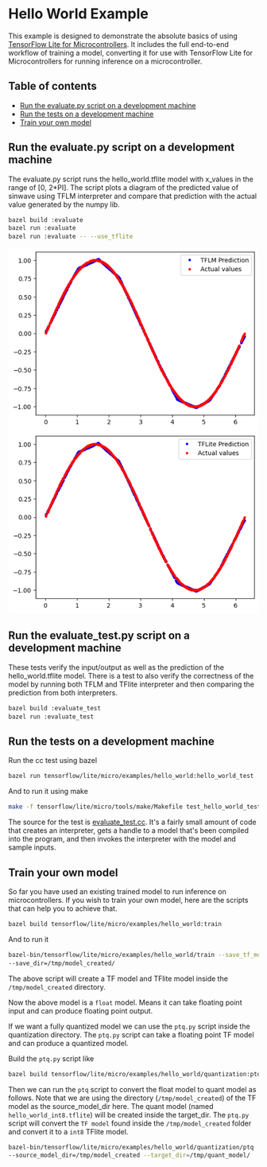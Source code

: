 <!-- mdformat off(b/169948621#comment2) -->

# Hello World Example

This example is designed to demonstrate the absolute basics of using [TensorFlow
Lite for Microcontrollers](https://www.tensorflow.org/lite/microcontrollers).
It includes the full end-to-end workflow of training a model, converting it for
use with TensorFlow Lite for Microcontrollers for running inference on a
microcontroller.

## Table of contents

-   [Run the evaluate.py script on a development machine](#run-the-evaluate-script-on-a-development-machine)
-   [Run the tests on a development machine](#run-the-tests-on-a-development-machine)
-   [Train your own model](#train-your-own-model)

## Run the evaluate.py script on a development machine
The evaluate.py script runs the hello_world.tflite model with x_values in the 
range of [0, 2*PI]. The script plots a diagram of the predicted value of sinwave
using TFLM interpreter and compare that prediction with the actual value
generated by the numpy lib.
```bash
bazel build :evaluate
bazel run :evaluate
bazel run :evaluate -- --use_tflite
```
![TFLM hello_world sinwave prediction VS actual values](images/hello_world_tflm.png)   ![TFLM hello_world sinwave prediction VS actual values](images/hello_world_tflite.png)

## Run the evaluate_test.py script on a development machine
These tests verify the input/output as well as the prediction of the
hello_world.tflite model. There is a test to also verify the correctness of
the model by running both TFLM and TFlite interpreter and then comparing the
prediction from both interpreters.
```bash
bazel build :evaluate_test
bazel run :evaluate_test
```

## Run the tests on a development machine

Run the cc test using bazel
```bash
bazel run tensorflow/lite/micro/examples/hello_world:hello_world_test
```
And to run it using make 
```bash
make -f tensorflow/lite/micro/tools/make/Makefile test_hello_world_test
```

The source for the test is [evaluate_test.cc](hello_world_test.cc).
It's a fairly small amount of code that creates an interpreter, gets a handle to
a model that's been compiled into the program, and then invokes the interpreter
with the model and sample inputs.

## Train your own model

So far you have used an existing trained model to run inference on
microcontrollers. If you wish to train your own model, here are the scripts 
that can help you to achieve that. 

```bash
bazel build tensorflow/lite/micro/examples/hello_world:train
```
And to run it
```bash
bazel-bin/tensorflow/lite/micro/examples/hello_world/train --save_tf_model 
--save_dir=/tmp/model_created/
```
The above script will create a TF model and TFlite model inside the 
`/tmp/model_created` directory. 

Now the above model is a `float` model. Means it can take floating point input
and can produce floating point output. 

If we want a fully quantized model we can use the `ptq.py` script inside the 
quantization directory. The `ptq.py` script can take a floating point TF model 
and can produce a quantized model.

Build the `ptq.py` script like
```bash
bazel build tensorflow/lite/micro/examples/hello_world/quantization:ptq
```

Then we can run the `ptq` script to convert the float model to quant model as 
follows. Note that we are using the directory (`/tmp/model_created`) of the 
TF model as the source_model_dir here. The quant model 
(named `hello_world_int8.tflite`) will be created inside the target_dir.
The `ptq.py` script will convert the `TF model` found inside the 
`/tmp/model_created` folder and convert it to a `int8` TFlite model.
```bash
bazel-bin/tensorflow/lite/micro/examples/hello_world/quantization/ptq  
--source_model_dir=/tmp/model_created --target_dir=/tmp/quant_model/
```

